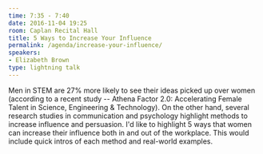 ```yaml
---
time: 7:35 - 7:40
date: 2016-11-04 19:25
room: Caplan Recital Hall
title: 5 Ways to Increase Your Influence
permalink: /agenda/increase-your-influence/
speakers:
- Elizabeth Brown
type: lightning talk
---
```


Men in STEM are 27% more likely to see their ideas picked up over women (according to a recent study -- Athena Factor 2.0: Accelerating Female Talent in Science, Engineering & Technology). On the other hand, several research studies in communication and psychology highlight methods to increase influence and persuasion. I'd like to highlight 5 ways that women can increase their influence both in and out of the workplace. This would include quick intros of each method and real-world examples.
